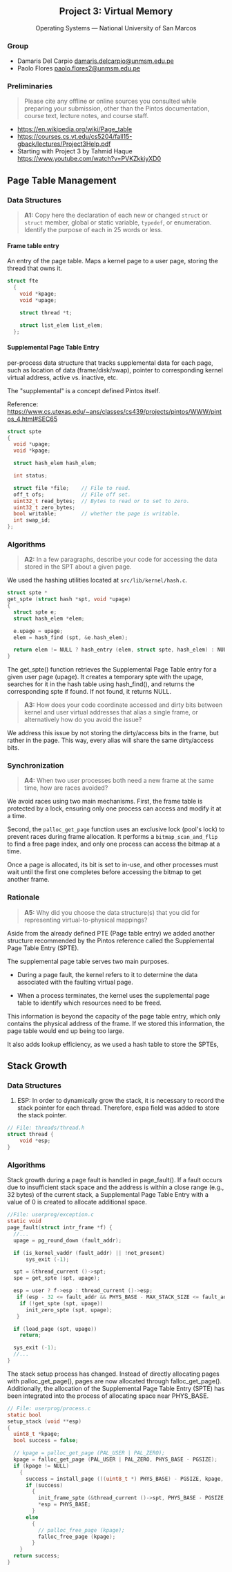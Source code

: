 <!-- markdownlint-disable MD033 MD024 MD041 -->

<div align="center">

<h2>Project 3: Virtual Memory</h2>

Operating Systems — National University of San Marcos

</div>

### Group

- Damaris Del Carpio [damaris.delcarpio@unmsm.edu.pe](mailto:damaris.delcarpio@unmsm.edu.pe)
- Paolo Flores [paolo.flores2@unmsm.edu.pe](mailto:paolo.flores2@unmsm.edu.pe)

### Preliminaries

> Please cite any offline or online sources you consulted while
> preparing your submission, other than the Pintos documentation, course
> text, lecture notes, and course staff.

- <https://en.wikipedia.org/wiki/Page_table>
- <https://courses.cs.vt.edu/cs5204/fall15-gback/lectures/Project3Help.pdf>
- Starting with Project 3 by Tahmid Haque <https://www.youtube.com/watch?v=PVKZkkiyXD0>

## Page Table Management

### Data Structures

> **A1:** Copy here the declaration of each new or changed `struct` or
> `struct` member, global or static variable, `typedef`, or
> enumeration.  Identify the purpose of each in 25 words or less.

#### Frame table entry

An entry of the page table. Maps a kernel page to a user page, storing
the thread that owns it.

```c
struct fte
  {
    void *kpage;
    void *upage;

    struct thread *t;

    struct list_elem list_elem;
  };
```

#### Supplemental Page Table Entry

per-process data structure that tracks supplemental data for each page,
such as location of data (frame/disk/swap), pointer to corresponding kernel
virtual address, active vs. inactive, etc.

The "supplemental" is a concept defined Pintos itself.

Reference: <https://www.cs.utexas.edu/~ans/classes/cs439/projects/pintos/WWW/pintos_4.html#SEC65>

```c
struct spte
{
  void *upage;
  void *kpage;

  struct hash_elem hash_elem;

  int status;

  struct file *file;    // File to read.
  off_t ofs;            // File off set.
  uint32_t read_bytes;  // Bytes to read or to set to zero.
  uint32_t zero_bytes;
  bool writable;        // whether the page is writable.
  int swap_id;
};
```

### Algorithms

> **A2:** In a few paragraphs, describe your code for accessing the data
> stored in the SPT about a given page.

We used the hashing utilities located at `src/lib/kernel/hash.c`.

```c
struct spte *
get_spte (struct hash *spt, void *upage)
{
  struct spte e;
  struct hash_elem *elem;

  e.upage = upage;
  elem = hash_find (spt, &e.hash_elem);

  return elem != NULL ? hash_entry (elem, struct spte, hash_elem) : NULL;
}
```
The get_spte() function retrieves the Supplemental Page Table entry for a given user page (upage). It creates a temporary spte with the upage, searches for it in the hash table using hash_find(), and returns the corresponding spte if found. If not found, it returns NULL.

> **A3:** How does your code coordinate accessed and dirty bits between
> kernel and user virtual addresses that alias a single frame, or
> alternatively how do you avoid the issue?

We address this issue by not storing the dirty/access bits in the frame,
but rather in the page. This way, every alias will share the same dirty/access
bits.

### Synchronization

> **A4:** When two user processes both need a new frame at the same time,
> how are races avoided?

We avoid races using two main mechanisms. First, the frame table is protected
by a lock, ensuring only one process can access and modify it at a time.

Second, the `palloc_get_page` function uses an exclusive lock (pool's lock) to
prevent races during frame allocation. It performs a `bitmap_scan_and_flip` to
find a free page index, and only one process can access the bitmap at a time.

Once a page is allocated, its bit is set to in-use, and other processes must
wait until the first one completes before accessing the bitmap to get another
frame.

### Rationale

> **A5:** Why did you choose the data structure(s) that you did for
> representing virtual-to-physical mappings?

Aside from the already defined PTE (Page table entry) we added another
structure recommended by the Pintos reference called the Supplemental Page Table
Entry (SPTE).

The supplemental page table serves two main purposes.

- During a page fault, the kernel refers to it to determine the data
  associated with the faulting virtual page.

- When a process terminates, the kernel uses the supplemental page table
  to identify which resources need to be freed.

This information is beyond the capacity of the page table entry, which only
contains the physical address of the frame. If we stored this information,
the page table would end up being too large.

It also adds lookup efficiency, as we used a hash table to store the SPTEs,

## Stack Growth

### Data Structures

1. ESP: In order to dynamically grow the stack, it is necessary to record the stack pointer for each thread. Therefore, espa field was added to store the stack pointer.

```c
// File: threads/thread.h
struct thread {
    void *esp;
}
```

### Algorithms

Stack growth during a page fault is handled in page_fault(). If a fault occurs due to insufficient stack space and the address is within a close range (e.g., 32 bytes) of the current stack, a Supplemental Page Table Entry with a value of 0 is created to allocate additional space.

```c
//File: userprog/exception.c
static void
page_fault(struct intr_frame *f) {
  //...
  upage = pg_round_down (fault_addr);

  if (is_kernel_vaddr (fault_addr) || !not_present)
      sys_exit (-1);

  spt = &thread_current ()->spt;
  spe = get_spte (spt, upage);

  esp = user ? f->esp : thread_current ()->esp;
   if (esp - 32 <= fault_addr && PHYS_BASE - MAX_STACK_SIZE <= fault_addr) {
    if (!get_spte (spt, upage))
      init_zero_spte (spt, upage);
   }

  if (load_page (spt, upage))
    return;

  sys_exit (-1);
  //...
}
```

The stack setup process has changed. Instead of directly allocating pages with
palloc_get_page(), pages are now allocated through falloc_get_page().
Additionally, the allocation of the Supplemental Page Table Entry (SPTE) has
been integrated into the process of allocating space near PHYS_BASE.

```c
// File: userprog/process.c
static bool
setup_stack (void **esp)
{
  uint8_t *kpage;
  bool success = false;

  // kpage = palloc_get_page (PAL_USER | PAL_ZERO);
  kpage = falloc_get_page (PAL_USER | PAL_ZERO, PHYS_BASE - PGSIZE);
  if (kpage != NULL)
    {
      success = install_page (((uint8_t *) PHYS_BASE) - PGSIZE, kpage, true);
      if (success)
        {
          init_frame_spte (&thread_current ()->spt, PHYS_BASE - PGSIZE, kpage);
          *esp = PHYS_BASE;
        }
      else
        {
          // palloc_free_page (kpage);
          falloc_free_page (kpage);
        }
    }
  return success;
}
```
